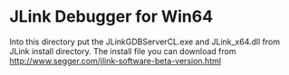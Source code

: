 JLink Debugger for Win64
========================

Into this directory put the JLinkGDBServerCL.exe and JLink_x64.dll from JLink install directory.
The install file you can download from http://www.segger.com/jlink-software-beta-version.html

